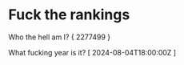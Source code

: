 # Fuck the rankings

Who the hell am I?
{ 2277499 }

What fucking year is it?
[ 2024-08-04T18:00:00Z ]

